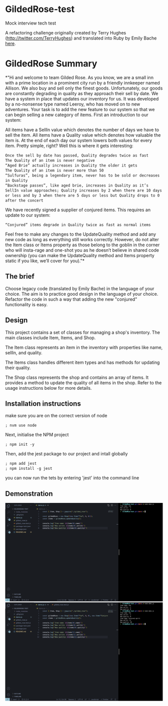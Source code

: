 # GildedRose-test
Mock interview tech test

A refactoring challenge originally created by Terry Hughes (http://twitter.com/TerryHughes) and translated into Ruby by Emily Bache [here](https://github.com/emilybache/GildedRose-Refactoring-Kata/blob/main/README.md).

# GildedRose Summary

*"Hi and welcome to team Gilded Rose. As you know, we are a small inn with a prime location in a prominent city run by a friendly innkeeper named Allison. We also buy and sell only the finest goods. Unfortunately, our goods are constantly degrading in quality as they approach their sell by date. We have a system in place that updates our inventory for us. It was developed by a no-nonsense type named Leeroy, who has moved on to new adventures. Your task is to add the new feature to our system so that we can begin selling a new category of items. First an introduction to our system:

All items have a SellIn value which denotes the number of days we have to sell the item. All items have a Quality value which denotes how valuable the item is. At the end of each day our system lowers both values for every item. Pretty simple, right? Well this is where it gets interesting:
```
Once the sell by date has passed, Quality degrades twice as fast
The Quality of an item is never negative
“Aged Brie” actually increases in Quality the older it gets
The Quality of an item is never more than 50
“Sulfuras”, being a legendary item, never has to be sold or decreases in Quality
“Backstage passes”, like aged brie, increases in Quality as it’s SellIn value approaches; Quality increases by 2 when there are 10 days or less and by 3 when there are 5 days or less but Quality drops to 0 after the concert
```
We have recently signed a supplier of conjured items. This requires an update to our system:
```
“Conjured” items degrade in Quality twice as fast as normal items
```
Feel free to make any changes to the UpdateQuality method and add any new code as long as everything still works correctly. However, do not alter the Item class or Items property as those belong to the goblin in the corner who will insta-rage and one-shot you as he doesn’t believe in shared code ownership (you can make the UpdateQuality method and Items property static if you like, we’ll cover for you)."*

## The brief
Choose legacy code (translated by Emily Bache) in the language of your choice. The aim is to practice good design in the language of your choice. Refactor the code in such a way that adding the new "conjured" functionality is easy.

## Design

This project contains a set of classes for managing a shop's inventory. The main classes include Item, Items, and Shop. 

The Item class represents an item in the inventory with properties like name, sellIn, and quality. 

The Items class handles different item types and has methods for updating their quality. 

The Shop class represents the shop and contains an array of items. It provides a method to update the quality of all items in the shop. Refer to the usage instructions below for more details.

## Installation instructions
make sure you are on the correct version of node
```
; nvm use node
```
Next, initialise the NPM project
```
; npm init -y
```
Then, add the jest package to our project and intall globally
```
; npm add jest
; npm install -g jest
```
you can now run the tets by entering 'jest' into the command line

## Demonstration

![Some foo](./images/Screenshot%202023-06-26%20at%2011.17.49.png)
![Some foo and conjured](./images/Screenshot%202023-06-26%20at%2011.19.32.png)
